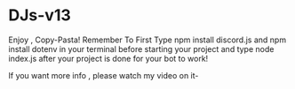 # DJs-v13
Enjoy , Copy-Pasta!
Remember To First Type npm install discord.js and npm install dotenv in your terminal before starting your project and type node index.js after your project is done for your bot to work!

If you want more info , please watch my video on it- 
